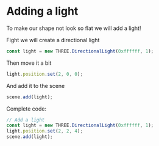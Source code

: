 # Adding a light
To make our shape not look so flat we will add a light!


Fight we will create a directional light
```js
const light = new THREE.DirectionalLight(0xffffff, 1);
```

Then move it a bit
```js
light.position.set(2, 0, 0);
```

And add it to the scene
```js
scene.add(light);
```

Complete code:
```js
// Add a light
const light = new THREE.DirectionalLight(0xffffff, 1);
light.position.set(2, 2, 4);
scene.add(light);
```
